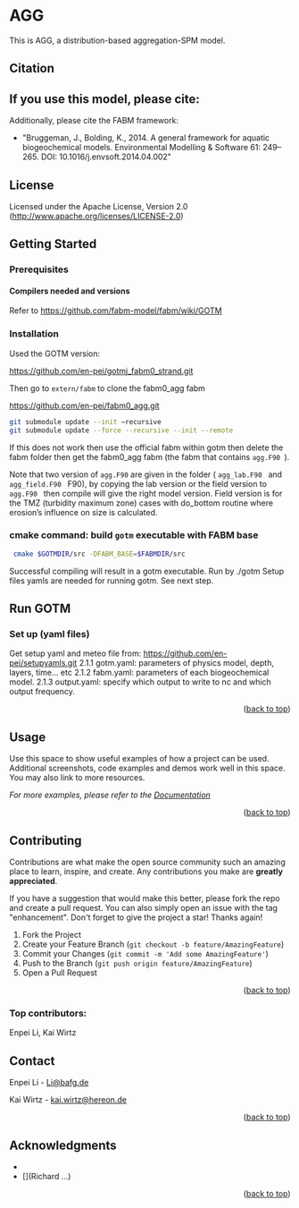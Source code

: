 # AGG

This is AGG, a distribution-based aggregation-SPM model.


## Citation

If you use this model, please cite:
-



Additionally, please cite the FABM framework:
- "Bruggeman, J., Bolding, K., 2014. A general framework for aquatic biogeochemical models. Environmental Modelling & Software 61: 249–265. DOI: 10.1016/j.envsoft.2014.04.002"

## License
Licensed under the Apache License, Version 2.0
(http://www.apache.org/licenses/LICENSE-2.0)


<!-- GETTING STARTED -->
## Getting Started
### Prerequisites
#### Compilers needed and versions
Refer to https://github.com/fabm-model/fabm/wiki/GOTM


### Installation
Used the GOTM version:

https://github.com/en-pei/gotmj_fabm0_strand.git


Then go to `extern/fabm` to clone the fabm0_agg fabm

https://github.com/en-pei/fabm0_agg.git

   ```sh
git submodule update --init –recursive
git submodule update --force --recursive --init --remote
   ```

If this does not work then use the official fabm within gotm then delete the fabm folder then get the fabm0_agg fabm (the fabm that contains  `agg.F90 `).


Note that two version of `agg.F90` are given in the folder ( `agg_lab.F90 ` and  `agg_field.F90 ` F90), by copying the lab version or the field version to  `agg.F90 ` then compile will give the right model version. Field version is for the TMZ (turbidity maximum zone) cases with do_bottom routine where erosion’s influence on size is calculated.




### cmake command: build `gotm` executable with FABM base
   ```sh
    cmake $GOTMDIR/src -DFABM_BASE=$FABMDIR/src
   ```
Successful compiling will result in a gotm executable. Run by ./gotm
Setup files yamls are needed for running gotm. See next step.


## Run GOTM
### Set up (yaml files)

Get setup yaml and meteo file from: https://github.com/en-pei/setupyamls.git
2.1.1 gotm.yaml: parameters of physics model, depth, layers, time… etc
2.1.2 fabm.yaml: parameters of each biogeochemical model.
2.1.3 output.yaml: specify which output to write to nc and which output frequency.




<p align="right">(<a href="#readme-top">back to top</a>)</p>



<!-- USAGE EXAMPLES -->
## Usage

Use this space to show useful examples of how a project can be used. Additional screenshots, code examples and demos work well in this space. You may also link to more resources.

_For more examples, please refer to the [Documentation](https://example.com)_

<p align="right">(<a href="#readme-top">back to top</a>)</p>

## Contributing

Contributions are what make the open source community such an amazing place to learn, inspire, and create. Any contributions you make are **greatly appreciated**.

If you have a suggestion that would make this better, please fork the repo and create a pull request. You can also simply open an issue with the tag "enhancement".
Don't forget to give the project a star! Thanks again!

1. Fork the Project
2. Create your Feature Branch (`git checkout -b feature/AmazingFeature`)
3. Commit your Changes (`git commit -m 'Add some AmazingFeature'`)
4. Push to the Branch (`git push origin feature/AmazingFeature`)
5. Open a Pull Request

<p align="right">(<a href="#readme-top">back to top</a>)</p>

### Top contributors:
Enpei Li, Kai Wirtz


<!-- CONTACT -->
## Contact

Enpei Li - Li@bafg.de

Kai Wirtz - kai.wirtz@hereon.de

<p align="right">(<a href="#readme-top">back to top</a>)</p>



<!-- ACKNOWLEDGMENTS -->
## Acknowledgments

* [](Arne...)
* [](Richard ...)


<p align="right">(<a href="#readme-top">back to top</a>)</p>

